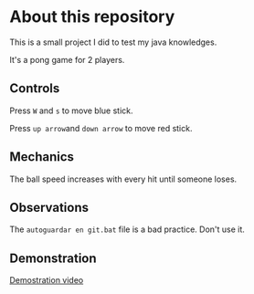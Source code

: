 # About this repository

This is a small project I did to test my java knowledges.

It's a pong game for 2 players.

## Controls

Press `W` and `s` to move blue stick.

Press `up arrow`and `down arrow` to move red stick.

## Mechanics

The ball speed increases with every hit until someone loses.

## Observations

The `autoguardar en git.bat` file is a bad practice. Don't use it.

## Demonstration

[Demostration video](https://github.com/abdedarghal111/2-plr-pong-game/raw/main/videos/pongGame.mp4)

